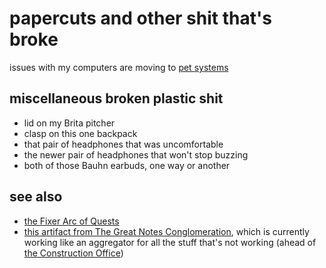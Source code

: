 # papercuts and other shit that's broke

issues with my computers are moving to [pet systems][]

[pet systems]: 1c1b77bb-9e37-4d0a-9dd2-5bafbeee15f5.md

## miscellaneous broken plastic shit

- lid on my Brita pitcher
- clasp on this one backpack
- that pair of headphones that was uncomfortable
- the newer pair of headphones that won't stop buzzing
- both of those Bauhn earbuds, one way or another

## see also

- [the Fixer Arc of Quests][Fixer Arc]
- [this artifact from The Great Notes Conglomeration][GYST], which is currently working like an aggregator for all the stuff that's not working (ahead of [the Construction Office][TCO])

[Fixer Arc]: 33bcb20b-5d20-42e5-8eba-15541882e48a.md
[GYST]: 1da0f61f-c2bb-4b9d-99da-e3f07e18556a.md
[TCO]: eb1e81f8-5939-4f85-9930-418044018a75.md
